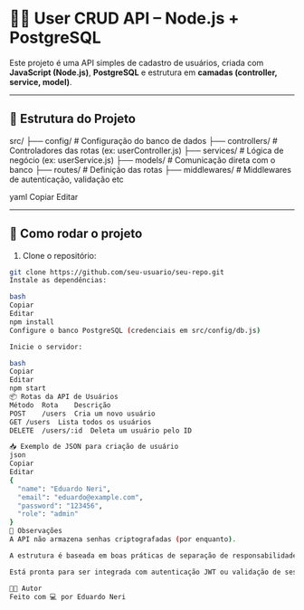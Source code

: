 # 🧑‍💻 User CRUD API – Node.js + PostgreSQL

Este projeto é uma API simples de cadastro de usuários, criada com **JavaScript (Node.js)**, **PostgreSQL** e estrutura em **camadas (controller, service, model)**.

---

## 📁 Estrutura do Projeto

src/
├── config/ # Configuração do banco de dados
├── controllers/ # Controladores das rotas (ex: userController.js)
├── services/ # Lógica de negócio (ex: userService.js)
├── models/ # Comunicação direta com o banco
├── routes/ # Definição das rotas
├── middlewares/ # Middlewares de autenticação, validação etc

yaml
Copiar
Editar

---

## 🚀 Como rodar o projeto

1. Clone o repositório:

```bash
git clone https://github.com/seu-usuario/seu-repo.git
Instale as dependências:

bash
Copiar
Editar
npm install
Configure o banco PostgreSQL (credenciais em src/config/db.js)

Inicie o servidor:

bash
Copiar
Editar
npm start
📦 Rotas da API de Usuários
Método	Rota	Descrição
POST	/users	Cria um novo usuário
GET	/users	Lista todos os usuários
DELETE	/users/:id	Deleta um usuário pelo ID

📥 Exemplo de JSON para criação de usuário
json
Copiar
Editar
{
  "name": "Eduardo Neri",
  "email": "eduardo@example.com",
  "password": "123456",
  "role": "admin"
}
🧠 Observações
A API não armazena senhas criptografadas (por enquanto).

A estrutura é baseada em boas práticas de separação de responsabilidades.

Está pronta para ser integrada com autenticação JWT ou validação de sessões.

👨‍🔧 Autor
Feito com 💻 por Eduardo Neri